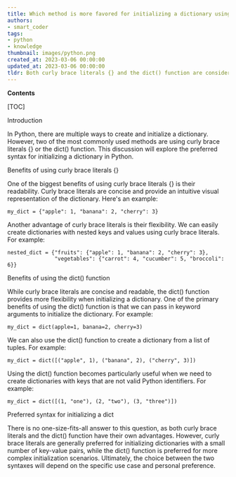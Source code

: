 ```yaml
---
title: Which method is more favored for initializing a dictionary using curly braces {} or the dict() function?
authors:
- smart_coder
tags:
- python
- knowledge
thumbnail: images/python.png
created_at: 2023-03-06 00:00:00
updated_at: 2023-03-06 00:00:00
tldr: Both curly brace literals {} and the dict() function are considered acceptable syntax for initializing a dict in Python.
---
```


**Contents**

[TOC]

Introduction

In Python, there are multiple ways to create and initialize a dictionary. However, two of the most commonly used methods are using curly brace literals {} or the dict() function. This discussion will explore the preferred syntax for initializing a dictionary in Python.

Benefits of using curly brace literals {}

One of the biggest benefits of using curly brace literals {} is their readability. Curly brace literals are concise and provide an intuitive visual representation of the dictionary. Here's an example:

```
my_dict = {"apple": 1, "banana": 2, "cherry": 3}
```

Another advantage of curly brace literals is their flexibility. We can easily create dictionaries with nested keys and values using curly brace literals. For example:

```
nested_dict = {"fruits": {"apple": 1, "banana": 2, "cherry": 3},
               "vegetables": {"carrot": 4, "cucumber": 5, "broccoli": 6}}
```

Benefits of using the dict() function

While curly brace literals are concise and readable, the dict() function provides more flexibility when initializing a dictionary. One of the primary benefits of using the dict() function is that we can pass in keyword arguments to initialize the dictionary. For example:

```
my_dict = dict(apple=1, banana=2, cherry=3)
```

We can also use the dict() function to create a dictionary from a list of tuples. For example:

```
my_dict = dict([("apple", 1), ("banana", 2), ("cherry", 3)])
```

Using the dict() function becomes particularly useful when we need to create dictionaries with keys that are not valid Python identifiers. For example:

```
my_dict = dict([(1, "one"), (2, "two"), (3, "three")])
```

Preferred syntax for initializing a dict

There is no one-size-fits-all answer to this question, as both curly brace literals and the dict() function have their own advantages. However, curly brace literals are generally preferred for initializing dictionaries with a small number of key-value pairs, while the dict() function is preferred for more complex initialization scenarios. Ultimately, the choice between the two syntaxes will depend on the specific use case and personal preference.

